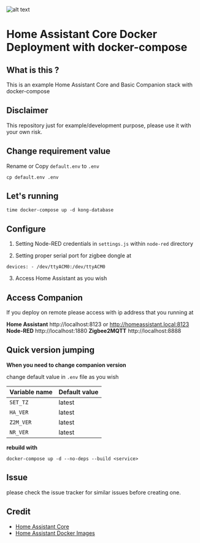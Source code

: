 ![alt text][logo]

# Home Assistant Core Docker Deployment with docker-compose

## What is this ?

This is an example Home Assistant Core and Basic Companion stack with docker-compose

## Disclaimer

This repository just for example/development purpose, please use it with your own risk.

## Change requirement value

Rename or Copy `default.env` to `.env`

```
cp default.env .env
```

## Let's running

```
time docker-compose up -d kong-database
```

## Configure

1. Setting Node-RED credentials in ``settings.js`` within ``node-red`` directory

2. Setting proper serial port for zigbee dongle at

``
    devices:
      - /dev/ttyACM0:/dev/ttyACM0
``

3. Access Home Assistant as you wish

## Access Companion

If you deploy on remote please access with ip address that you running at

**Home Assistant** http://localhost:8123 or http://homeassistant.local:8123 
**Node-RED** http://localhost:1880 
**Zigbee2MQTT** http://localhost:8888 


## Quick version jumping

**When you need to change companion version**

change default value in `.env` file as you wish

| Variable name | Default value |
|---------------|---------------|
| `SET_TZ`      | latest |
| `HA_VER`      | latest |
| `Z2M_VER`     | latest |
| `NR_VER`      | latest |

**rebuild with**

```
docker-compose up -d --no-deps --build <service>
```

## Issue 

please check the issue tracker for similar issues before creating one.

## Credit

- [Home Assistant Core](https://www.home-assistant.io/faq/ha-vs-hassio/)
- [Home Assistant Docker Images](https://hub.docker.com/r/homeassistant/home-assistant)

[logo]: https://github.com/home-assistant/assets/blob/master/logo/logo.png "Home Assistant"
